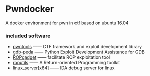Pwndocker
=========
A docker environment for pwn in ctf based on ubuntu 16.04

### included software

- [pwntools](https://github.com/Gallopsled/pwntools) —— CTF framework and exploit development library
- [gdb-peda](https://github.com/longld/peda) —— 
Python Exploit Development Assistance for GDB
- [ROPgadget](https://github.com/JonathanSalwan/ROPgadget) —— facilitate ROP exploitation tool
- [roputils](https://github.com/inaz2/roputils) —— A Return-oriented Programming toolkit
- linux_server[x64] —— IDA debug server for linux
